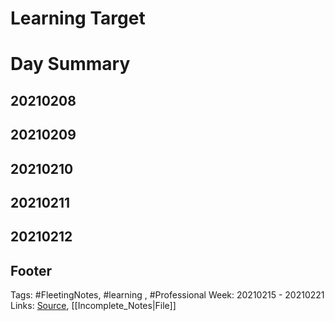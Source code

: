 # Learning Target


# Day Summary
## 20210208


## 20210209


## 20210210


## 20210211


## 20210212


## Footer

Tags: #FleetingNotes, #learning , #Professional
Week: 20210215 - 20210221
Links: 
[Source](template.md), [[Incomplete_Notes|File]]

<!--
Comment - 
-->
<!--stackedit_data:
eyJoaXN0b3J5IjpbMTc5MjM3ODgwNV19
-->